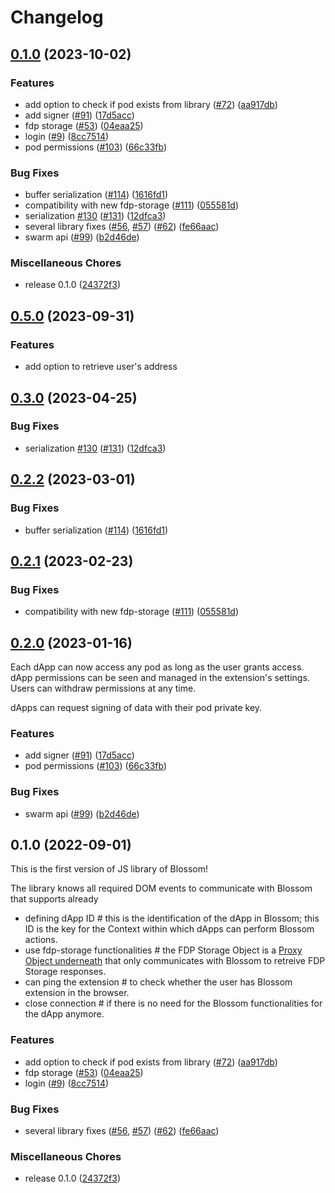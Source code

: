 # Changelog

## [0.1.0](https://github.com/tamas6/blossom/compare/blossom-lib-v0.2.3...blossom-lib-v0.1.0) (2023-10-02)


### Features

* add option to check if pod exists from library ([#72](https://github.com/tamas6/blossom/issues/72)) ([aa917db](https://github.com/tamas6/blossom/commit/aa917db701cbf6f4d7771d7cc7adbf014790a479))
* add signer ([#91](https://github.com/tamas6/blossom/issues/91)) ([17d5acc](https://github.com/tamas6/blossom/commit/17d5acc20755756a127258e3166948241ff80f2d))
* fdp storage ([#53](https://github.com/tamas6/blossom/issues/53)) ([04eaa25](https://github.com/tamas6/blossom/commit/04eaa250ed2823067001f8a923d3db74c10f426d))
* login ([#9](https://github.com/tamas6/blossom/issues/9)) ([8cc7514](https://github.com/tamas6/blossom/commit/8cc75140e38bc341d2c6edaa7bf4203500d35e22))
* pod permissions ([#103](https://github.com/tamas6/blossom/issues/103)) ([66c33fb](https://github.com/tamas6/blossom/commit/66c33fbe872159e88a20a8b8c1bf5d0c089acd34))


### Bug Fixes

* buffer serialization ([#114](https://github.com/tamas6/blossom/issues/114)) ([1616fd1](https://github.com/tamas6/blossom/commit/1616fd1a06ed8fdb2bd44f4eabd8d8357fe437d7))
* compatibility with new fdp-storage ([#111](https://github.com/tamas6/blossom/issues/111)) ([055581d](https://github.com/tamas6/blossom/commit/055581dff51ba8b5a15bc758b73faa23c6f3efa5))
* serialization [#130](https://github.com/tamas6/blossom/issues/130) ([#131](https://github.com/tamas6/blossom/issues/131)) ([12dfca3](https://github.com/tamas6/blossom/commit/12dfca3b8176f3ba3bacfe28a4bd61fb22715550))
* several library fixes ([#56](https://github.com/tamas6/blossom/issues/56), [#57](https://github.com/tamas6/blossom/issues/57)) ([#62](https://github.com/tamas6/blossom/issues/62)) ([fe66aac](https://github.com/tamas6/blossom/commit/fe66aac75528684017fd7e74a735af5011d07f91))
* swarm api ([#99](https://github.com/tamas6/blossom/issues/99)) ([b2d46de](https://github.com/tamas6/blossom/commit/b2d46dea9b1186d170661b9e926a59fc81f308fd))


### Miscellaneous Chores

* release 0.1.0 ([24372f3](https://github.com/tamas6/blossom/commit/24372f31cf9237902129ca9ed2e0588423e0cb9e))

## [0.5.0](https://github.com/fairDataSociety/blossom/compare/blossom-lib-v0.3.0...blossom-lib-v0.5.0) (2023-09-31)

### Features

- add option to retrieve user's address

## [0.3.0](https://github.com/fairDataSociety/blossom/compare/blossom-lib-v0.2.2...blossom-lib-v0.3.0) (2023-04-25)

### Bug Fixes

- serialization [#130](https://github.com/fairDataSociety/blossom/issues/130)
  ([#131](https://github.com/fairDataSociety/blossom/issues/131))
  ([12dfca3](https://github.com/fairDataSociety/blossom/commit/12dfca3b8176f3ba3bacfe28a4bd61fb22715550))

## [0.2.2](https://github.com/fairDataSociety/blossom/compare/blossom-lib-v0.2.1...blossom-lib-v0.2.2) (2023-03-01)

### Bug Fixes

- buffer serialization ([#114](https://github.com/fairDataSociety/blossom/issues/114))
  ([1616fd1](https://github.com/fairDataSociety/blossom/commit/1616fd1a06ed8fdb2bd44f4eabd8d8357fe437d7))

## [0.2.1](https://github.com/fairDataSociety/blossom/compare/blossom-lib-v0.2.0...blossom-lib-v0.2.1) (2023-02-23)

### Bug Fixes

- compatibility with new fdp-storage ([#111](https://github.com/fairDataSociety/blossom/issues/111))
  ([055581d](https://github.com/fairDataSociety/blossom/commit/055581dff51ba8b5a15bc758b73faa23c6f3efa5))

## [0.2.0](https://github.com/fairDataSociety/blossom/compare/blossom-lib-v0.1.0...blossom-lib-v0.2.0) (2023-01-16)

Each dApp can now access any pod as long as the user grants access. dApp permissions can be seen and managed
in the extension's settings. Users can withdraw permissions at any time.

dApps can request signing of data with their pod private key.

### Features

- add signer ([#91](https://github.com/fairDataSociety/blossom/issues/91))
  ([17d5acc](https://github.com/fairDataSociety/blossom/commit/17d5acc20755756a127258e3166948241ff80f2d))
- pod permissions ([#103](https://github.com/fairDataSociety/blossom/issues/103))
  ([66c33fb](https://github.com/fairDataSociety/blossom/commit/66c33fbe872159e88a20a8b8c1bf5d0c089acd34))

### Bug Fixes

- swarm api ([#99](https://github.com/fairDataSociety/blossom/issues/99))
  ([b2d46de](https://github.com/fairDataSociety/blossom/commit/b2d46dea9b1186d170661b9e926a59fc81f308fd))

## 0.1.0 (2022-09-01)

This is the first version of JS library of Blossom!

The library knows all required DOM events to communicate with Blossom that supports already

- defining dApp ID # this is the identification of the dApp in Blossom; this ID is the key for the Context
  within which dApps can perform Blossom actions.
- use fdp-storage functionalities # the FDP Storage Object is a
  [Proxy Object underneath](https://github.com/fairDataSociety/blossom/issues/19) that only communicates with
  Blossom to retreive FDP Storage responses.
- can ping the extension # to check whether the user has Blossom extension in the browser.
- close connection # if there is no need for the Blossom functionalities for the dApp anymore.

### Features

- add option to check if pod exists from library ([#72](https://github.com/fairDataSociety/blossom/issues/72))
  ([aa917db](https://github.com/fairDataSociety/blossom/commit/aa917db701cbf6f4d7771d7cc7adbf014790a479))
- fdp storage ([#53](https://github.com/fairDataSociety/blossom/issues/53))
  ([04eaa25](https://github.com/fairDataSociety/blossom/commit/04eaa250ed2823067001f8a923d3db74c10f426d))
- login ([#9](https://github.com/fairDataSociety/blossom/issues/9))
  ([8cc7514](https://github.com/fairDataSociety/blossom/commit/8cc75140e38bc341d2c6edaa7bf4203500d35e22))

### Bug Fixes

- several library fixes ([#56](https://github.com/fairDataSociety/blossom/issues/56),
  [#57](https://github.com/fairDataSociety/blossom/issues/57))
  ([#62](https://github.com/fairDataSociety/blossom/issues/62))
  ([fe66aac](https://github.com/fairDataSociety/blossom/commit/fe66aac75528684017fd7e74a735af5011d07f91))

### Miscellaneous Chores

- release 0.1.0
  ([24372f3](https://github.com/fairDataSociety/blossom/commit/24372f31cf9237902129ca9ed2e0588423e0cb9e))
